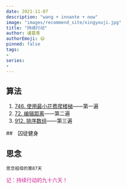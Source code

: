 ```yaml
---
date: 2021-11-07
description: "wang + innante + now"
image: "images/recommend_site/xingyouji.jpg"
title: "持续行动"
author: 诸葛青
authorEmoji: 😃
pinned: false
tags:
- 
series:
-
---
```



## 算法
1. [746. 使用最小花费爬楼梯](https://leetcode-cn.com/problems/min-cost-climbing-stairs/)——第一遍
2. [72. 编辑距离](https://leetcode-cn.com/problems/edit-distance/)——第二遍
3. [912. 排序数组](https://leetcode-cn.com/problems/sort-an-array/)——第三遍


##　囚徒健身 

## 思念
``思念祖母的第87天``

<font color=VioletRed>记：持续行动的九十六天！</font>


